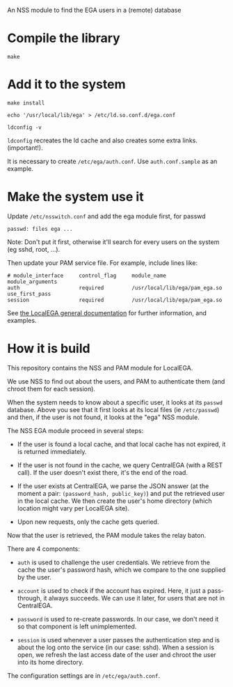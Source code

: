 An NSS module to find the EGA users in a (remote) database

# Compile the library

	make

# Add it to the system

	make install

	echo '/usr/local/lib/ega' > /etc/ld.so.conf.d/ega.conf
	
	ldconfig -v

`ldconfig` recreates the ld cache and also creates some extra links. (important!).

It is necessary to create `/etc/ega/auth.conf`. Use `auth.conf.sample` as an example.

# Make the system use it

Update `/etc/nsswitch.conf` and add the ega module first, for passwd

	passwd: files ega ...

Note: Don't put it first, otherwise it'll search for every users on
the system (eg sshd, root, ...).

Then update your PAM service file. For example, include lines like:

	# module_interface     control_flag     module_name                     module_arguments
	auth                   required         /usr/local/lib/ega/pam_ega.so   use_first_pass
	session                required         /usr/local/lib/ega/pam_ega.so

See
[the LocalEGA general documentation](http://localega.readthedocs.io)
for further information, and examples.


# How it is build

This repository contains the NSS and PAM module for LocalEGA.

We use NSS to find out about the users, and PAM to authenticate them
(and chroot them for each session).

When the system needs to know about a specific user, it looks at its
`passwd` database. Above you see that it first looks at its local
files (ie `/etc/passwd`) and then, if the user is not found, it looks
at the "ega" NSS module.

The NSS EGA module proceed in several steps:

* If the user is found a local cache, and that local cache has not
  expired, it is returned immediately.

* If the user is not found in the cache, we query CentralEGA (with a
  REST call). If the user doesn't exist there, it's the end of the
  road.

* If the user exists at CentralEGA, we parse the JSON answer (at the
  moment a pair: `(password_hash, public_key)`) and put the retrieved
  user in the local cache. We then create the user's home directory
  (which location might vary per LocalEGA site).
  
* Upon new requests, only the cache gets queried.

Now that the user is retrieved, the PAM module takes the relay baton.

There are 4 components:

* `auth` is used to challenge the user credentials. We retrieve from
  the cache the user's password hash, which we compare to the one
  supplied by the user.

* `account` is used to check if the account has expired. Here, it just
  a pass-through, it always succeeds.  We can use it later, for users
  that are not in CentralEGA.

* `password` is used to re-create passwords. In our case, we don't
  need it so that component is left unimplemented.

* `session` is used whenever a user passes the authentication step and
  is about the log onto the service (in our case: sshd). When a
  session is open, we refresh the last access date of the user and
  chroot the user into its home directory.


The configuration settings are in `/etc/ega/auth.conf`.
